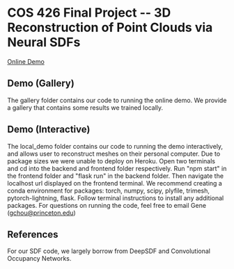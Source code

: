 # COS 426 Final Project -- 3D Reconstruction of Point Clouds via Neural SDFs

[Online Demo](https://hermanishengoma.github.io/3d-pointcloud-reconstruction/)

## Demo (Gallery)
The gallery folder contains our code to running the online demo. We provide a gallery that contains some results we trained locally. 

## Demo (Interactive)
The local_demo folder contains our code to running the demo interactively, and allows user to reconstruct meshes on their personal computer. Due to package sizes we were unable to deploy on Heroku. 
Open two terminals and cd into the backend and frontend folder respectively. Run "npm start" in the frontend folder and "flask run" in the backend folder. Then navigate the localhost url displayed on the frontend terminal.
We recommend creating a conda environment for packages: torch, numpy, scipy, plyfile, trimesh, pytorch-lightning, flask. Follow terminal instructions to install any additional packages.
For questions on running the code, feel free to email Gene (gchou@princeton.edu)

## References
For our SDF code, we largely borrow from DeepSDF and Convolutional Occupancy Networks. 
